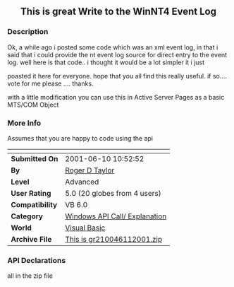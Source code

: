 ﻿<div align="center">

## This is great Write to the WinNT4 Event Log


</div>

### Description

Ok, a while ago i posted some code which was an xml event log, in that i said that i could provide the nt event log source for direct entry to the event log. well here is that code.. i thought it would be a lot simpler it i just

poasted it here for everyone. hope that you all find this really useful. if so.... vote for me please .... thanks.

with a little modification you can use this in Active Server Pages as a basic MTS/COM Object
 
### More Info
 
Assumes that you are happy to code using the api


<span>             |<span>
---                |---
**Submitted On**   |2001-06-10 10:52:52
**By**             |[Roger D Taylor](https://github.com/Planet-Source-Code/PSCIndex/blob/master/ByAuthor/roger-d-taylor.md)
**Level**          |Advanced
**User Rating**    |5.0 (20 globes from 4 users)
**Compatibility**  |VB 6\.0
**Category**       |[Windows API Call/ Explanation](https://github.com/Planet-Source-Code/PSCIndex/blob/master/ByCategory/windows-api-call-explanation__1-39.md)
**World**          |[Visual Basic](https://github.com/Planet-Source-Code/PSCIndex/blob/master/ByWorld/visual-basic.md)
**Archive File**   |[This is gr210046112001\.zip](https://github.com/Planet-Source-Code/roger-d-taylor-this-is-great-write-to-the-winnt4-event-log__1-23988/archive/master.zip)

### API Declarations

all in the zip file





